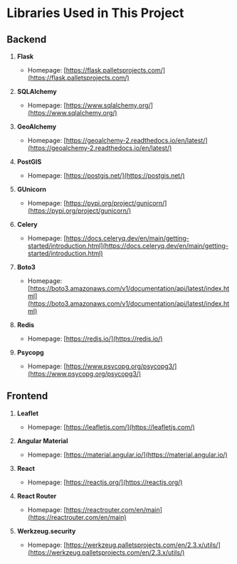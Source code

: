 # Libraries Used in This Project

## Backend

1. **Flask**
   - Homepage: [https://flask.palletsprojects.com/](https://flask.palletsprojects.com/)
   
2. **SQLAlchemy**
   - Homepage: [https://www.sqlalchemy.org/](https://www.sqlalchemy.org/)
  
3. **GeoAlchemy**
   - Homepage: [https://geoalchemy-2.readthedocs.io/en/latest/](https://geoalchemy-2.readthedocs.io/en/latest/)
   
4. **PostGIS**
   - Homepage: [https://postgis.net/](https://postgis.net/)
  
5. **GUnicorn**
   - Homepage: [https://pypi.org/project/gunicorn/](https://pypi.org/project/gunicorn/)
  
6. **Celery**
   - Homepage: [https://docs.celeryq.dev/en/main/getting-started/introduction.html](https://docs.celeryq.dev/en/main/getting-started/introduction.html)

5. **Boto3**
   - Homepage: [https://boto3.amazonaws.com/v1/documentation/api/latest/index.html](https://boto3.amazonaws.com/v1/documentation/api/latest/index.html)
  
5. **Redis**
   - Homepage: [https://redis.io/](https://redis.io/)
  
5. **Psycopg**
   - Homepage: [https://www.psycopg.org/psycopg3/](https://www.psycopg.org/psycopg3/)


## Frontend

1. **Leaflet**
   - Homepage: [https://leafletjs.com/](https://leafletjs.com/)
   
2. **Angular Material**
   - Homepage: [https://material.angular.io/](https://material.angular.io/)
   
3. **React**
   - Homepage: [https://reactjs.org/](https://reactjs.org/)
  
4. **React Router**
   - Homepage: [https://reactrouter.com/en/main](https://reactrouter.com/en/main)
  
5. **Werkzeug.security**
   - Homepage: [https://werkzeug.palletsprojects.com/en/2.3.x/utils/](https://werkzeug.palletsprojects.com/en/2.3.x/utils/)
   
